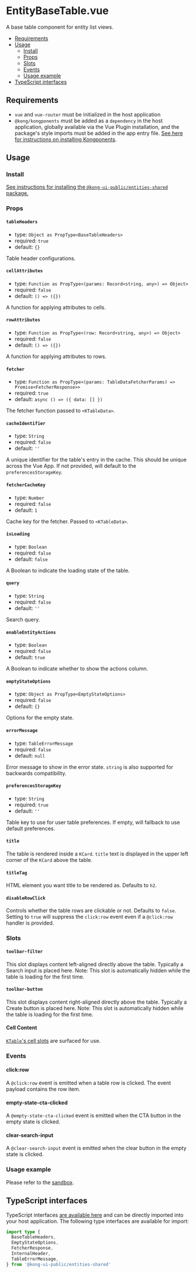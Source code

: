 # EntityBaseTable.vue

A base table component for entity list views.

- [Requirements](#requirements)
- [Usage](#usage)
  - [Install](#install)
  - [Props](#props)
  - [Slots](#slots)
  - [Events](#events)
  - [Usage example](#usage-example)
- [TypeScript interfaces](#typescript-interfaces)

## Requirements

- `vue` and `vue-router` must be initialized in the host application
- `@kong/kongponents` must be added as a `dependency` in the host application, globally available via the Vue Plugin installation, and the package's style imports must be added in the app entry file. [See here for instructions on installing Kongponents](https://kongponents.konghq.com/#globally-install-all-kongponents).

## Usage

### Install

[See instructions for installing the `@kong-ui-public/entities-shared` package.](../README.md#install)

### Props

#### `tableHeaders`

- type: `Object as PropType<BaseTableHeaders>`
- required: `true`
- default: `{}`

Table header configurations.

#### `cellAttributes`

- type: `Function as PropType<(params: Record<string, any>) => Object>`
- required: `false`
- default: `() => ({})`

A function for applying attributes to cells.

#### `rowAttributes`

- type: `Function as PropType<(row: Record<string, any>) => Object>`
- required: `false`
- default: `() => ({})`

A function for applying attributes to rows.

#### `fetcher`

- type: `Function as PropType<(params: TableDataFetcherParams) => Promise<FetcherResponse>>`
- required: `true`
- default: `async () => ({ data: [] })`

The fetcher function passed to `<KTableData>`.

#### `cacheIdentifier`

- type: `String`
- required: `false`
- default: `''`

A unique identifier for the table's entry in the cache. This should be unique across the Vue App.
If not provided, will default to the `preferencesStorageKey`.

#### `fetcherCacheKey`

- type: `Number`
- required: `false`
- default: `1`

Cache key for the fetcher. Passed to `<KTableData>`.

#### `isLoading`

- type: `Boolean`
- required: `false`
- default: `false`

A Boolean to indicate the loading state of the table.

#### `query`

- type: `String`
- required: `false`
- default: `''`

Search query.

#### `enableEntityActions`

- type: `Boolean`
- required: `false`
- default: `true`

A Boolean to indicate whether to show the actions column.

#### `emptyStateOptions`

- type: `Object as PropType<EmptyStateOptions>`
- required: `false`
- default: `{}`

Options for the empty state.

#### `errorMessage`

- type: `TableErrorMessage`
- required: `false`
- default: `null`

Error message to show in the error state. `string` is also supported for backwards compatibility.

#### `preferencesStorageKey`

- type: `String`
- required: `true`
- default: `''`

Table key to use for user table preferences. If empty, will fallback to use default preferences.

#### `title`

The table is rendered inside a `KCard`. `title` text is displayed in the upper left corner of the `KCard` above the table.

#### `titleTag`

HTML element you want title to be rendered as. Defaults to `h2`.

#### `disableRowClick`

Controls whether the table rows are clickable or not. Defaults to `false`. Setting to `true` will suppress the `click:row` event even if a `@click:row` handler is provided.

### Slots

#### `toolbar-filter`

This slot displays content left-aligned directly above the table. Typically a Search input is placed here.
Note: This slot is automatically hidden while the table is loading for the first time.

#### `toolbar-button`

This slot displays content right-aligned directly above the table. Typically a Create button is placed here.
Note: This slot is automatically hidden while the table is loading for the first time.

#### Cell Content

[`KTable`'s cell slots](https://kongponents.konghq.com/components/table.html#column-cell) are surfaced for use.

### Events

#### click:row

A `@click:row` event is emitted when a table row is clicked. The event payload contains the row item.

#### empty-state-cta-clicked

A `@empty-state-cta-clicked` event is emitted when the CTA button in the empty state is clicked.

#### clear-search-input

A `@clear-search-input` event is emitted when the clear button in the empty state is clicked.

### Usage example

Please refer to the [sandbox](../sandbox/pages/EntityBaseTablePage.vue).

## TypeScript interfaces

TypeScript interfaces [are available here](https://github.com/Kong/public-ui-components/blob/main/packages/entities/entities-shared/src/types/entity-base-table.ts) and can be directly imported into your host application. The following type interfaces are available for import:

```ts
import type {
  BaseTableHeaders,
  EmptyStateOptions,
  FetcherResponse,
  InternalHeader,
  TableErrorMessage,
} from '@kong-ui-public/entities-shared'
```
